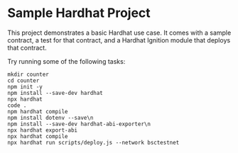 # Sample Hardhat Project

This project demonstrates a basic Hardhat use case. It comes with a sample contract, a test for that contract, and a Hardhat Ignition module that deploys that contract.

Try running some of the following tasks:

```shell
mkdir counter
cd counter
npm init -y
npm install --save-dev hardhat
npx hardhat
code .
npm hardhat compile
npm install dotenv --save\n
npm install --save-dev hardhat-abi-exporter\n
npx hardhat export-abi
npx hardhat compile
npx hardhat run scripts/deploy.js --network bsctestnet
```
